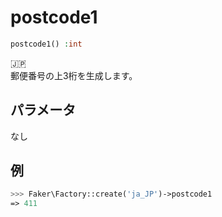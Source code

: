 # postcode1
```php
postcode1() :int
```
:jp:  
郵便番号の上3桁を生成します。

## パラメータ
なし

## 例
```php
>>> Faker\Factory::create('ja_JP')->postcode1
=> 411
```
